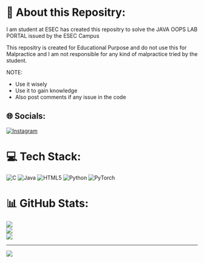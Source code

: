 # 💫 About this Repositry:
I am student at ESEC has created this repositry to solve the JAVA OOPS LAB PORTAL issued by the ESEC Campus

This repositry is created for Educational Purpose and do not use this for Malpractice and I am not responsible for any kind of malpractice tried by the student.

NOTE:
* Use it wisely
* Use it to gain knowledge
* Also post comments if any issue in the code

## 🌐 Socials:
[![Instagram](https://img.shields.io/badge/Instagram-%23E4405F.svg?logo=Instagram&logoColor=white)](https://instagram.com/_i_am_joshua_) 

# 💻 Tech Stack:
![C](https://img.shields.io/badge/c-%2300599C.svg?style=for-the-badge&logo=c&logoColor=white) ![Java](https://img.shields.io/badge/java-%23ED8B00.svg?style=for-the-badge&logo=openjdk&logoColor=white) ![HTML5](https://img.shields.io/badge/html5-%23E34F26.svg?style=for-the-badge&logo=html5&logoColor=white) ![Python](https://img.shields.io/badge/python-3670A0?style=for-the-badge&logo=python&logoColor=ffdd54) ![PyTorch](https://img.shields.io/badge/PyTorch-%23EE4C2C.svg?style=for-the-badge&logo=PyTorch&logoColor=white)
# 📊 GitHub Stats:
![](https://github-readme-stats.vercel.app/api?username=joshua992700&theme=dark&hide_border=false&include_all_commits=false&count_private=false)<br/>
![](https://github-readme-streak-stats.herokuapp.com/?user=joshua992700&theme=dark&hide_border=false)<br/>
![](https://github-readme-stats.vercel.app/api/top-langs/?username=joshua992700&theme=dark&hide_border=false&include_all_commits=false&count_private=false&layout=compact)

---
[![](https://visitcount.itsvg.in/api?id=joshua992700&icon=0&color=0)](https://visitcount.itsvg.in)

<!-- Proudly created with GPRM ( https://gprm.itsvg.in ) -->
